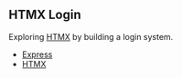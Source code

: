 ## HTMX Login

Exploring [HTMX](https://htmx.org/) by building a login system.

- [Express](https://expressjs.com/)
- [HTMX](https://htmx.org/)
